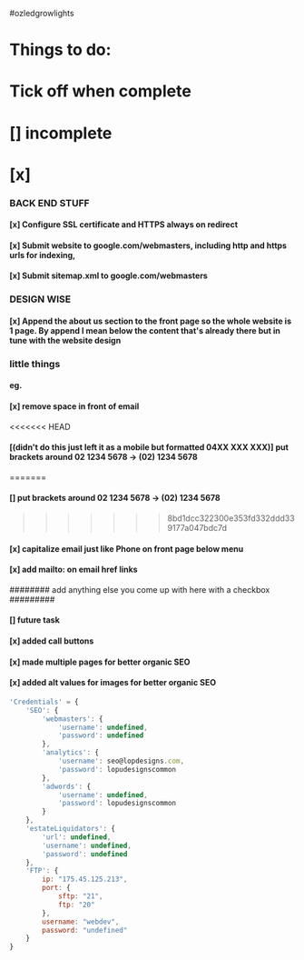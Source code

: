 #ozledgrowlights

# Things to do:
# Tick off when complete
# [] incomplete
# [x]

### BACK END STUFF ####
#### [x] Configure SSL certificate and HTTPS always on redirect
#### [x] Submit website to google.com/webmasters, including http and https urls for indexing,
#### [x] Submit sitemap.xml to google.com/webmasters

### DESIGN WISE ####
#### [x] Append the about us section to the front page so the whole website is 1 page. By append I mean below the content that's already there but in tune with the website design

### little things ####
#### eg.
#### [x] remove space in front of email
<<<<<<< HEAD
#### [(didn't do this just left it as a mobile but formatted 04XX XXX XXX)] put brackets around 02 1234 5678 -> (02) 1234 5678
=======
#### [] put brackets around 02 1234 5678 -> (02) 1234 5678
>>>>>>> 8bd1dcc322300e353fd332ddd339177a047bdc7d
#### [x] capitalize email just like Phone on front page below menu
#### [x] add mailto: on email href links
######## add anything else you come up with here with a checkbox #########
#### [] future task
#### [x] added call buttons
#### [x] made multiple pages for better organic SEO
#### [x] added alt values for images for better organic SEO


```javascript
'Credentials' = {
	'SEO': {
		'webmasters': {
			'username': undefined,
			'password': undefined
		},
		'analytics': {
			'username': seo@lopdesigns.com,
			'password': lopudesignscommon
		},
		'adwords': {
			'username': undefined,
			'password': lopudesignscommon
		}
	},
	'estateLiquidators': {
		'url': undefined,
		'username': undefined,
		'password': undefined
	},
	'FTP': {
		ip: "175.45.125.213",
		port: {
			sftp: "21",
			ftp: "20"
		},
		username: "webdev",
		password: "undefined"
	}
}
```
